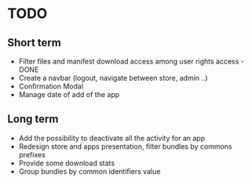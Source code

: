 TODO
====

Short term
----------

* Filter files and manifest download access among user rights access - DONE
* Create a navbar (logout, navigate between store, admin ..)
* Confirmation Modal
* Manage date of add of the app


Long term
---------

* Add the possibility to deactivate all the activity for an app
* Redesign store and apps presentation, filter bundles by commons prefixes
* Provide some download stats
* Group bundles by common identifiers value